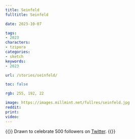 ```yaml
---
title: Seinfeld
fulltitle: Seinfeld

date: 2023-10-07

tags:
- 2023
characters:
- tzipora
categories:
- sketch
keywords:
- 2023

url: /stories/seinfeld/

toc: false

rgb: 255, 192, 22

image: https://images.millmint.net/fullres/seinfeld.jpg
reddit:
print:
video:
---
```

{{<note caption>}}
Drawn to celebrate 500 followers on [Twitter](https://x.com/vekllei).
{{</note>}}
